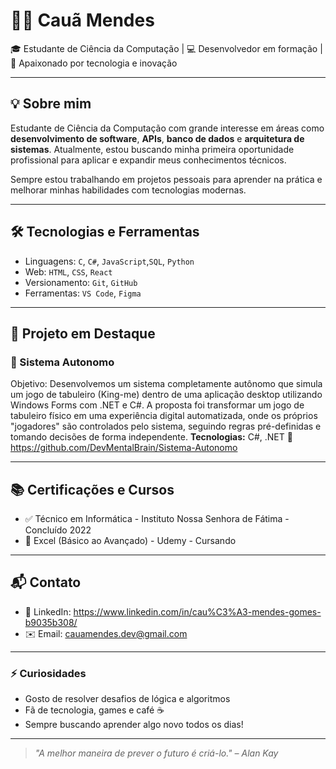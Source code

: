 # 👨‍💻 Cauã Mendes

🎓 Estudante de Ciência da Computação | 💻 Desenvolvedor em formação | 🚀 Apaixonado por tecnologia e inovação

---

## 💡 Sobre mim

Estudante de Ciência da Computação com grande interesse em áreas como **desenvolvimento de software**, **APIs**, **banco de dados** e **arquitetura de sistemas**. Atualmente, estou buscando minha primeira oportunidade profissional para aplicar e expandir meus conhecimentos técnicos.

Sempre estou trabalhando em projetos pessoais para aprender na prática e melhorar minhas habilidades com tecnologias modernas.

---

## 🛠️ Tecnologias e Ferramentas

- Linguagens: `C`, `C#`, `JavaScript`,`SQL`, `Python` 
- Web: `HTML`, `CSS`, `React`
- Versionamento: `Git`, `GitHub`
- Ferramentas: `VS Code`, `Figma`

---

## 📂 Projeto em Destaque

### 🔧 Sistema Autonomo
Objetivo: Desenvolvemos um sistema completamente autônomo que simula um jogo de tabuleiro (King-me) dentro de uma aplicação desktop utilizando Windows Forms com .NET e C#. A proposta foi transformar um jogo de tabuleiro físico em uma experiência digital automatizada, onde os próprios "jogadores" são controlados pelo sistema, seguindo regras pré-definidas e tomando decisões de forma independente.
**Tecnologias:** C#, .NET
🔗 https://github.com/DevMentalBrain/Sistema-Autonomo

---

## 📚 Certificações e Cursos

- ✅ Técnico em Informática - Instituto Nossa Senhora de Fátima - Concluído 2022
- 🔄 Excel (Básico ao Avançado) - Udemy - Cursando

---

## 📬 Contato

- 💼 LinkedIn: https://www.linkedin.com/in/cau%C3%A3-mendes-gomes-b9035b308/
- ✉️ Email: cauamendes.dev@gmail.com

---

### ⚡ Curiosidades

- Gosto de resolver desafios de lógica e algoritmos
- Fã de tecnologia, games e café ☕
- Sempre buscando aprender algo novo todos os dias!

---

> *"A melhor maneira de prever o futuro é criá-lo." – Alan Kay*

